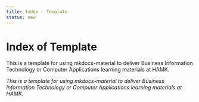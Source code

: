```yaml
---
title: Index - Template
status: new
---
```

# Index of Template
This is a template for using mkdocs-material to deliver Business Information Technology or Computer Applications learning materials at HAMK.

*This is a template for using mkdocs-material to deliver Business Information Technology or Computer Applications learning materials at HAMK.*  